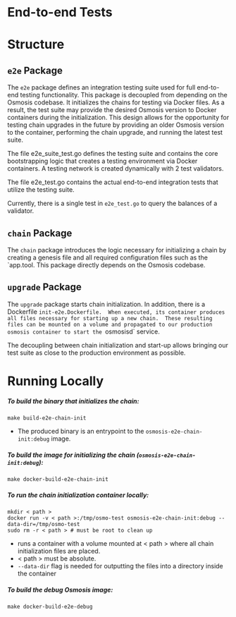 # End-to-end Tests

# Structure

## `e2e` Package

The `e2e` package defines an integration testing suite used for full end-to-end
testing functionality. This package is decoupled from depending on the Osmosis codebase.
It initializes the chains for testing via Docker files. As a result, the test suite may
provide the desired Osmosis version to Docker containers during the initialization.
This design allows for the opportunity for testing chain upgrades in the future by providing
an older Osmosis version to the container, performing the chain upgrade, and running the latest test suite.

The file e2e_suite_test.go defines the testing suite and contains the core
bootstrapping logic that creates a testing environment via Docker containers.
A testing network is created dynamically with 2 test validators.

The file e2e_test.go contains the actual end-to-end integration tests that
utilize the testing suite.

Currently, there is a single test in `e2e_test.go` to query the balances of a validator.

## `chain` Package

The `chain` package introduces the logic necessary for initializing a chain by creating a genesis
file and all required configuration files such as the `app.tool. This package directly depends on the Osmosis codebase.

## `upgrade` Package

The `upgrade` package starts chain initialization. In addition, there is a Dockerfile `init-e2e.Dockerfile. 
When executed, its container produces all files necessary for starting up a new chain. 
These resulting files can be mounted on a volume and propagated to our production osmosis container to start the `osmosisd` service.

The decoupling between chain initialization and start-up allows bringing our test suite as close to the production environment as possible.

# Running Locally

##### To build the binary that initializes the chain:

```
make build-e2e-chain-init
```
- The produced binary is an entrypoint to the `osmosis-e2e-chain-init:debug` image.

##### To build the image for initializing the chain (`osmosis-e2e-chain-init:debug`):

```
make docker-build-e2e-chain-init
```

##### To run the chain initialization container locally:

```
mkdir < path >
docker run -v < path >:/tmp/osmo-test osmosis-e2e-chain-init:debug --data-dir=/tmp/osmo-test
sudo rm -r < path > # must be root to clean up
```
- runs a container with a volume mounted at < path > where all chain initialization files are placed.
- < path > must be absolute.
- `--data-dir` flag is needed for outputting the files into a directory inside the container

##### To build the debug Osmosis image:

```
make docker-build-e2e-debug
```
